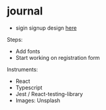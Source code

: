 # journal

- sigin signup design [here](https://dribbble.com/shots/16705889-Login-Sign-up-AW-Universal-Page)

Steps:

- Add fonts
- Start working on registration form

Instruments:

- React
- Typescript
- Jest / React-testing-library
- Images: Unsplash